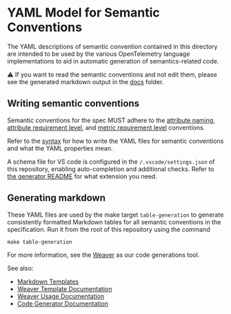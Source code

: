 # YAML Model for Semantic Conventions

The YAML descriptions of semantic convention contained in this directory are intended to
be used by the various OpenTelemetry language implementations to aid in automatic
generation of semantics-related code.

⚠ If you want to read the semantic conventions and not edit them, please see
the generated markdown output in the [docs](../docs/README.md) folder.

## Writing semantic conventions

Semantic conventions for the spec MUST adhere to the
[attribute naming](../docs/general/attribute-naming.md),
[attribute requirement level](../docs/general/attribute-requirement-level.md),
and [metric requirement level](../docs/general/metric-requirement-level.md) conventions.

Refer to the [syntax](https://github.com/open-telemetry/weaver/blob/main/schemas/semconv-syntax.md)
for how to write the YAML files for semantic conventions and what the YAML properties mean.

A schema file for VS code is configured in the `/.vscode/settings.json` of this
repository, enabling auto-completion and additional checks. Refer to
[the generator README](https://github.com/open-telemetry/weaver/blob/main/schemas/semconv-syntax.md) for what extension you need.

## Generating markdown

These YAML files are used by the make target `table-generation` to generate consistently
formatted Markdown tables for all semantic conventions in the specification. Run it from the root of this repository using the command

```
make table-generation
```

For more information, see the [Weaver](https://github.com/open-telemetry/weaver)
as our code generations tool.

See also:

* [Markdown Templates](../templates/registry/markdown)
* [Weaver Template Documentation](https://github.com/open-telemetry/weaver/blob/main/crates/weaver_forge/README.md)
* [Weaver Usage Documentation](https://github.com/open-telemetry/weaver/blob/main/docs/usage.md#registry-generate)
* [Code Generator Documentation](../docs/non-normative/code-generation.md)